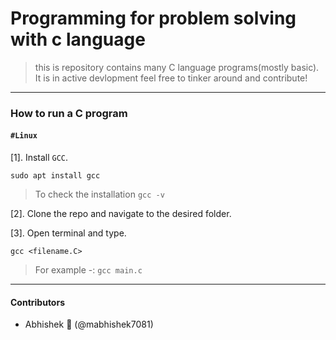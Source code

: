 # Programming for problem solving with c language


> this is repository contains many C language programs(mostly basic). 
It is in active devlopment
feel free to tinker around and contribute! 


---


### How to run a C program


#### ```#Linux```


[1]. Install ```GCC```.

    sudo apt install gcc
    
   >To check the installation 
   ```gcc -v```
   
[2]. Clone the repo and navigate to the desired folder.

[3]. Open terminal and type.

    gcc <filename.C>

> For example -: ```gcc main.c```


---

#### Contributors

*  Abhishek :adult: (@mabhishek7081)
